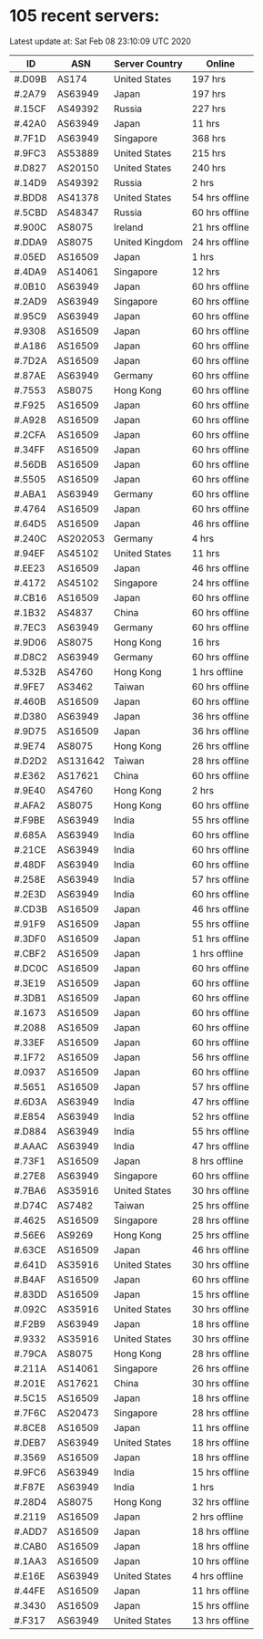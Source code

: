 # 105 recent servers:

Latest update at: Sat Feb 08 23:10:09 UTC 2020

| ID | ASN | Server Country | Online |
| -- | --- | -------------- | ------ |
| #.D09B | AS174 | United States | 197 hrs |
| #.2A79 | AS63949 | Japan | 197 hrs |
| #.15CF | AS49392 | Russia | 227 hrs |
| #.42A0 | AS63949 | Japan | 11 hrs |
| #.7F1D | AS63949 | Singapore | 368 hrs |
| #.9FC3 | AS53889 | United States | 215 hrs |
| #.D827 | AS20150 | United States | 240 hrs |
| #.14D9 | AS49392 | Russia | 2 hrs |
| #.BDD8 | AS41378 | United States | 54 hrs offline |
| #.5CBD | AS48347 | Russia | 60 hrs offline |
| #.900C | AS8075 | Ireland | 21 hrs offline |
| #.DDA9 | AS8075 | United Kingdom | 24 hrs offline |
| #.05ED | AS16509 | Japan | 1 hrs |
| #.4DA9 | AS14061 | Singapore | 12 hrs |
| #.0B10 | AS63949 | Japan | 60 hrs offline |
| #.2AD9 | AS63949 | Singapore | 60 hrs offline |
| #.95C9 | AS63949 | Japan | 60 hrs offline |
| #.9308 | AS16509 | Japan | 60 hrs offline |
| #.A186 | AS16509 | Japan | 60 hrs offline |
| #.7D2A | AS16509 | Japan | 60 hrs offline |
| #.87AE | AS63949 | Germany | 60 hrs offline |
| #.7553 | AS8075 | Hong Kong | 60 hrs offline |
| #.F925 | AS16509 | Japan | 60 hrs offline |
| #.A928 | AS16509 | Japan | 60 hrs offline |
| #.2CFA | AS16509 | Japan | 60 hrs offline |
| #.34FF | AS16509 | Japan | 60 hrs offline |
| #.56DB | AS16509 | Japan | 60 hrs offline |
| #.5505 | AS16509 | Japan | 60 hrs offline |
| #.ABA1 | AS63949 | Germany | 60 hrs offline |
| #.4764 | AS16509 | Japan | 60 hrs offline |
| #.64D5 | AS16509 | Japan | 46 hrs offline |
| #.240C | AS202053 | Germany | 4 hrs |
| #.94EF | AS45102 | United States | 11 hrs |
| #.EE23 | AS16509 | Japan | 46 hrs offline |
| #.4172 | AS45102 | Singapore | 24 hrs offline |
| #.CB16 | AS16509 | Japan | 60 hrs offline |
| #.1B32 | AS4837 | China | 60 hrs offline |
| #.7EC3 | AS63949 | Germany | 60 hrs offline |
| #.9D06 | AS8075 | Hong Kong | 16 hrs |
| #.D8C2 | AS63949 | Germany | 60 hrs offline |
| #.532B | AS4760 | Hong Kong | 1 hrs offline |
| #.9FE7 | AS3462 | Taiwan | 60 hrs offline |
| #.460B | AS16509 | Japan | 60 hrs offline |
| #.D380 | AS63949 | Japan | 36 hrs offline |
| #.9D75 | AS16509 | Japan | 36 hrs offline |
| #.9E74 | AS8075 | Hong Kong | 26 hrs offline |
| #.D2D2 | AS131642 | Taiwan | 28 hrs offline |
| #.E362 | AS17621 | China | 60 hrs offline |
| #.9E40 | AS4760 | Hong Kong | 2 hrs |
| #.AFA2 | AS8075 | Hong Kong | 60 hrs offline |
| #.F9BE | AS63949 | India | 55 hrs offline |
| #.685A | AS63949 | India | 60 hrs offline |
| #.21CE | AS63949 | India | 60 hrs offline |
| #.48DF | AS63949 | India | 60 hrs offline |
| #.258E | AS63949 | India | 57 hrs offline |
| #.2E3D | AS63949 | India | 60 hrs offline |
| #.CD3B | AS16509 | Japan | 46 hrs offline |
| #.91F9 | AS16509 | Japan | 55 hrs offline |
| #.3DF0 | AS16509 | Japan | 51 hrs offline |
| #.CBF2 | AS16509 | Japan | 1 hrs offline |
| #.DC0C | AS16509 | Japan | 60 hrs offline |
| #.3E19 | AS16509 | Japan | 60 hrs offline |
| #.3DB1 | AS16509 | Japan | 60 hrs offline |
| #.1673 | AS16509 | Japan | 60 hrs offline |
| #.2088 | AS16509 | Japan | 60 hrs offline |
| #.33EF | AS16509 | Japan | 60 hrs offline |
| #.1F72 | AS16509 | Japan | 56 hrs offline |
| #.0937 | AS16509 | Japan | 60 hrs offline |
| #.5651 | AS16509 | Japan | 57 hrs offline |
| #.6D3A | AS63949 | India | 47 hrs offline |
| #.E854 | AS63949 | India | 52 hrs offline |
| #.D884 | AS63949 | India | 55 hrs offline |
| #.AAAC | AS63949 | India | 47 hrs offline |
| #.73F1 | AS16509 | Japan | 8 hrs offline |
| #.27E8 | AS63949 | Singapore | 60 hrs offline |
| #.7BA6 | AS35916 | United States | 30 hrs offline |
| #.D74C | AS7482 | Taiwan | 25 hrs offline |
| #.4625 | AS16509 | Singapore | 28 hrs offline |
| #.56E6 | AS9269 | Hong Kong | 25 hrs offline |
| #.63CE | AS16509 | Japan | 46 hrs offline |
| #.641D | AS35916 | United States | 30 hrs offline |
| #.B4AF | AS16509 | Japan | 60 hrs offline |
| #.83DD | AS16509 | Japan | 15 hrs offline |
| #.092C | AS35916 | United States | 30 hrs offline |
| #.F2B9 | AS63949 | Japan | 18 hrs offline |
| #.9332 | AS35916 | United States | 30 hrs offline |
| #.79CA | AS8075 | Hong Kong | 28 hrs offline |
| #.211A | AS14061 | Singapore | 26 hrs offline |
| #.201E | AS17621 | China | 30 hrs offline |
| #.5C15 | AS16509 | Japan | 18 hrs offline |
| #.7F6C | AS20473 | Singapore | 28 hrs offline |
| #.8CE8 | AS16509 | Japan | 11 hrs offline |
| #.DEB7 | AS63949 | United States | 18 hrs offline |
| #.3569 | AS16509 | Japan | 18 hrs offline |
| #.9FC6 | AS63949 | India | 15 hrs offline |
| #.F87E | AS63949 | India | 1 hrs |
| #.28D4 | AS8075 | Hong Kong | 32 hrs offline |
| #.2119 | AS16509 | Japan | 2 hrs offline |
| #.ADD7 | AS16509 | Japan | 18 hrs offline |
| #.CAB0 | AS16509 | Japan | 18 hrs offline |
| #.1AA3 | AS16509 | Japan | 10 hrs offline |
| #.E16E | AS63949 | United States | 4 hrs offline |
| #.44FE | AS16509 | Japan | 11 hrs offline |
| #.3430 | AS16509 | Japan | 15 hrs offline |
| #.F317 | AS63949 | United States | 13 hrs offline |

